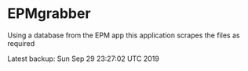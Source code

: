 # EPMgrabber
Using a database from the EPM app this application scrapes the files as required


Latest backup: Sun Sep 29 23:27:02 UTC 2019
